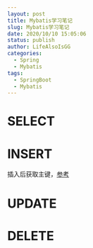 ```yaml
---
layout: post
title: Mybatis学习笔记
slug: Mybatis学习笔记
date: 2020/10/10 15:05:06
status: publish
author: LifeAlsoIsGG
categories: 
  - Spring
  - Mybatis
tags: 
  - SpringBoot
  - Mybatis
---
```






# SELECT







# INSERT

插入后获取主键，[参考](https://blog.csdn.net/qq_36614559/article/details/80257228?utm_medium=distribute.pc_relevant_t0.none-task-blog-BlogCommendFromMachineLearnPai2-1.channel_param&depth_1-utm_source=distribute.pc_relevant_t0.none-task-blog-BlogCommendFromMachineLearnPai2-1.channel_param)



# UPDATE



# DELETE




